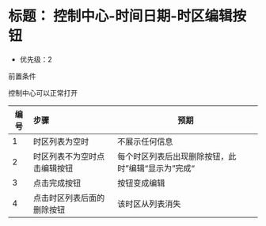 # 标题： 控制中心-时间日期-时区编辑按钮
* 优先级：2

前置条件

控制中心可以正常打开

| 编号 | 步骤                                | 预期                                                         |
| ---- | :---------------------------------- | ------------------------------------------------------------ |
| 1   | 时区列表为空时|不展示任何信息|
| 2   | 时区列表不为空时点击编辑按钮 |每个时区列表后出现删除按钮，此时”编辑“显示为”完成“|
| 3   |点击完成按钮  |按钮变成编辑|
| 4   |点击时区列表后面的删除按钮|	该时区从列表消失|